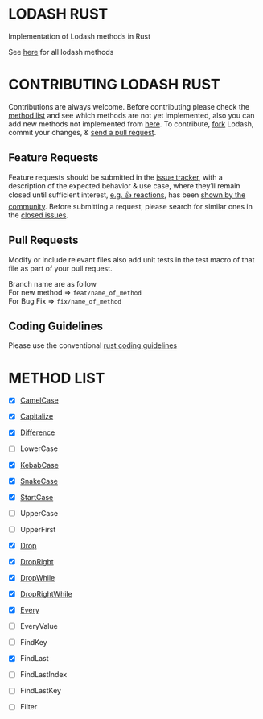 # LODASH RUST

Implementation of Lodash methods in Rust

See [here](https://github.com/lodash/lodash) for all lodash methods

# CONTRIBUTING LODASH RUST

Contributions are always welcome. Before contributing please check the [method list](#method-list) and see which methods are not yet implemented, also you can add new methods not implemented from [here](https://github.com/lodash/lodash). To contribute,
[fork](https://help.github.com/articles/fork-a-repo/) Lodash, commit your changes,
& [send a pull request](https://help.github.com/articles/using-pull-requests/).

## Feature Requests

Feature requests should be submitted in the
[issue tracker](https://github.com/charleslukes/lodash-rust/issues), with a description of
the expected behavior & use case, where they’ll remain closed until sufficient interest,
[e.g. :+1: reactions](https://help.github.com/articles/about-discussions-in-issues-and-pull-requests/),
has been [shown by the community](https://github.com/charleslukes/lodash-rust/issues?q=label%3A%22votes+needed%22+sort%3Areactions-%2B1-desc).
Before submitting a request, please search for similar ones in the
[closed issues](https://github.com/charleslukes/lodash-rust/issues?q=is%3Aissue+is%3Aclosed+label%3Aenhancement).

## Pull Requests

Modify or include relevant files also add unit tests in the test macro of that file as part of your pull request.

Branch name are as follow      
For new method => `feat/name_of_method`   
For Bug Fix => `fix/name_of_method`


## Coding Guidelines

Please use the conventional [rust coding guidelines](https://github.com/rust-lang/style-team/blob/master/guide/guide.md)

# METHOD LIST
- [x] [CamelCase](/src/camel_case.rs)
- [x] [Capitalize](/src/capitalize.rs)
- [x] [Difference](/src/difference.rs)
- [ ] LowerCase
- [x] [KebabCase](/src/kebab_case.rs)
- [x] [SnakeCase](/src/snake_case.rs)
- [x] [StartCase](/src/start_case.rs)
- [ ] UpperCase
- [ ] UpperFirst
- [x] [Drop](/src/drop.rs)
- [x] [DropRight](/src/drop_right.rs)
- [x] [DropWhile](/src/drop_while.rs)
- [x] [DropRightWhile](/src/drop_right_while.rs)
- [x] [Every](/src/every.rs)
- [ ] EveryValue
- [ ] FindKey
- [x] FindLast
- [ ] FindLastIndex
- [ ] FindLastKey
- [ ] Filter

